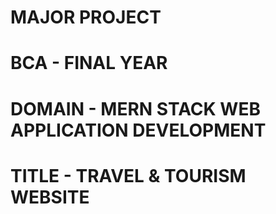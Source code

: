 # MAJOR PROJECT 
# BCA - FINAL YEAR
# DOMAIN - MERN STACK WEB APPLICATION DEVELOPMENT
# TITLE - TRAVEL & TOURISM WEBSITE 
